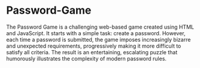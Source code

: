 # Password-Game

The Password Game is a challenging web-based game created using HTML and JavaScript. It starts with a simple task: create a password. However, each time a password is submitted, the game imposes increasingly bizarre and unexpected requirements, progressively making it more difficult to satisfy all criteria. The result is an entertaining, escalating puzzle that humorously illustrates the complexity of modern password rules.
